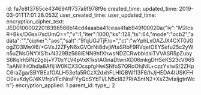 id: fa7e8f3785ce434694ff737a8f978f9e
created_time: 
updated_time: 2019-03-01T17:01:28.053Z
user_created_time: 
user_updated_time: 
encryption_cipher_text: JED01000022018398566b14cd4aaaba41ceaa4fab949f00020a{"iv":"M2lcsR+Bkx/DGsxi7scUmQ==","v":1,"iter":1000,"ks":128,"ts":64,"mode":"ocb2","adata":"","cipher":"aes","salt":"9fqUGJTjF/o=","ct":"wYphLxOAZJX4CXT0JGogZO3MwX6/+GVxJ2ZFyN6xGVOrNt8dvjWtaSRbF9RVqetOEYSefu25c2yWn5uZNsGNYXS1t+N329Bz568iENN9hfXhwsNDZCRwbbldsiTVVASR5pZuoyS6Kqlrh5lNz2gbj+Y70xYLV4pVxK1xstA0inaDtwnXD06mkgDHSeKS23cV965TaANiIlhiOhdla8AfIjIW0KCX3OcspfgHwiSNfoS7QRoOhjNIL+czzYxIwS/2ZHpC6raZga/SBYBEafOALH53efa5RCzX2dxhFLHIQBWf13F8/hJjHEDA4IUSKFHO0xvKdyG/4KVfrpVFciNraFYyQcSYbTi/LN5cl827RtASntN2+XsZ3vtaIjgtnWch"}
encryption_applied: 1
parent_id: 
type_: 2